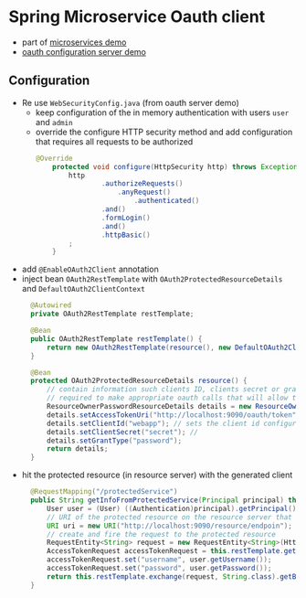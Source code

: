 # Spring Microservice Oauth client

* part of [microservices demo](https://github.com/maurofokker/microservices-demo)
* [oauth configuration server demo](https://github.com/maurofokker/spring-microservices-oauth-server)

## Configuration

* Re use `WebSecurityConfig.java` (from oauth server demo)
  * keep configuration of the in memory authentication with users `user` and `admin`
  * override the configure HTTP security method and add configuration that requires all requests to be authorized
    ```java
    @Override
        protected void configure(HttpSecurity http) throws Exception {
            http
                    .authorizeRequests()
                        .anyRequest()
                            .authenticated()
                    .and()
                    .formLogin()
                    .and()
                    .httpBasic()
            ;
        }
    ```
* add `@EnableOAuth2Client` annotation
* inject bean `OAuth2RestTemplate` with `OAuth2ProtectedResourceDetails` and `DefaultOAuth2ClientContext`
  ```java
    @Autowired
    private OAuth2RestTemplate restTemplate;

    @Bean
    public OAuth2RestTemplate restTemplate() {
        return new OAuth2RestTemplate(resource(), new DefaultOAuth2ClientContext());
    }

    @Bean
    protected OAuth2ProtectedResourceDetails resource() {
        // contain information such clients ID, clients secret or grant type all the information
        // required to make appropriate oauth calls that will allow to access protected resources
        ResourceOwnerPasswordResourceDetails details = new ResourceOwnerPasswordResourceDetails();
        details.setAccessTokenUri("http://localhost:9090/oauth/token"); // go here to make the initial request for an access token
        details.setClientId("webapp"); // sets the client id configured in the authorization server
        details.setClientSecret("secret"); //
        details.setGrantType("password");
        return details;
    }
  ```
* hit the protected resource (in resource server) with the generated client
  ```java
    @RequestMapping("/protectedService")
    public String getInfoFromProtectedService(Principal principal) throws URISyntaxException {
        User user = (User) ((Authentication)principal).getPrincipal();
        // URI of the protected resource on the resource server that we need to access
        URI uri = new URI("http://localhost:9090/resource/endpoin");
        // create and fire the request to the protected resource
        RequestEntity<String> request = new RequestEntity<String>(HttpMethod.POST, uri);
        AccessTokenRequest accessTokenRequest = this.restTemplate.getOAuth2ClientContext().getAccessTokenRequest();
        accessTokenRequest.set("username", user.getUsername());
        accessTokenRequest.set("password", user.getPassword());
        return this.restTemplate.exchange(request, String.class).getBody();
    }
  ```
